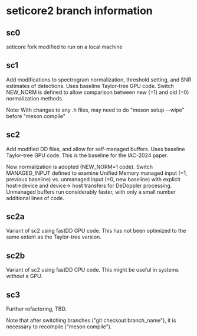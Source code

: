 # seticore2 branch information

## sc0

seticore fork modified to run on a local machine

## sc1

Add modifications to spectrogram normalization, threshold setting, and SNR estimates of detections.
Uses baseline Taylor-tree GPU code.  Switch NEW_NORM is defined to allow comparison between new (=1) and old (=0) normalization methods.

Note: With changes to any .h files, may need to do "meson setup --wipe" before "meson compile"

## sc2

Add modified DD files, and allow for self-managed buffers.  Uses baseline Taylor-tree GPU code. This is the baseline for the IAC-2024 paper.  

New normalization is adopted (NEW_NORM=1 code). Switch MANAGED_INPUT defined to examine Unified Memory managed input (=1, previous baseline) vs. unmanaged input (=0, new baseline) with explicit host->device and device-> host transfers for DeDoppler processing.  Unmanaged buffers run considerably faster, with only a small number additional lines of code.

## sc2a

Variant of sc2 using fastDD GPU code.  This has not been optimized to the same extent as the Taylor-tree version.

## sc2b

Variant of sc2 using fastDD CPU code.  This might be useful in systems without a GPU.

## sc3

Further refactoring, TBD.

Note that after switching branches ("git checkout branch_name"), it is necessary to recompile ("meson compile").
